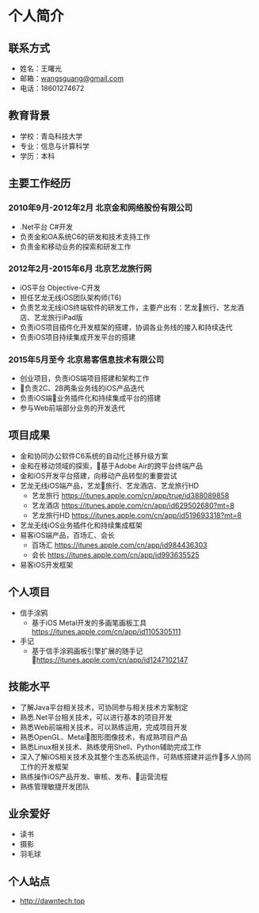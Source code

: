 # 个人简介
## 联系方式
* 姓名：王曙光
* 邮箱：wangsguang@gmail.com
* 电话：18601274672
## 教育背景
* 学校：青岛科技大学
* 专业：信息与计算科学
* 学历：本科
## 主要工作经历
### 2010年9月-2012年2月 北京金和网络股份有限公司
* .Net平台 C#开发
* 负责金和OA系统C6的研发和技术支持工作
* 负责金和移动业务的探索和研发工作
### 2012年2月-2015年6月 北京艺龙旅行网
* iOS平台 Objective-C开发
* 担任艺龙无线iOS团队架构师(T6)
* 负责艺龙无线iOS终端软件的研发工作，主要产出有：艺龙旅行、艺龙酒店、艺龙旅行iPad版
* 负责iOS项目插件化开发框架的搭建，协调各业务线的接入和持续迭代
* 负责iOS项目持续集成开发平台的搭建
### 2015年5月至今 北京易客信息技术有限公司
* 创业项目，负责iOS端项目搭建和架构工作
* 负责2C、2B两条业务线的iOS产品迭代
* 负责iOS端业务插件化和持续集成平台的搭建
* 参与Web前端部分业务的开发迭代
## 项目成果
* 金和协同办公软件C6系统的自动化迁移升级方案
* 金和在移动领域的探索，基于Adobe Air的跨平台终端产品
* 金和iOS开发平台搭建，向移动产品转型的重要尝试
* 艺龙无线iOS端产品，艺龙旅行、艺龙酒店、艺龙旅行HD
    * 艺龙旅行 https://itunes.apple.com/cn/app/true/id388089858
    * 艺龙酒店 https://itunes.apple.com/cn/app/id629502680?mt=8
    * 艺龙旅行HD https://itunes.apple.com/cn/app/id519693318?mt=8
* 艺龙无线iOS业务插件化和持续集成框架
* 易客iOS端产品，百场汇、会长
    * 百场汇 https://itunes.apple.com/cn/app/id984436303
    * 会长 https://itunes.apple.com/cn/app/id993635525
* 易客iOS开发框架
## 个人项目
* 信手涂鸦
    * 基于iOS Metal开发的多画笔画板工具 https://itunes.apple.com/cn/app/id1105305111
* 手记
    * 基于信手涂鸦画板引擎扩展的随手记 https://itunes.apple.com/cn/app/id1247102147
## 技能水平
* 了解Java平台相关技术，可协同参与相关技术方案制定
* 熟悉.Net平台相关技术，可以进行基本的项目开发
* 熟悉Web前端相关技术，可以熟练运用，完成项目开发
* 熟悉OpenGL、Metal图形图像技术，有成熟项目产品
* 熟悉Linux相关技术、熟练使用Shell、Python辅助完成工作
* 深入了解iOS相关技术及其整个生态系统运作，可熟练搭建并运作多人协同工作的开发框架
* 熟练操作iOS产品开发、审核、发布、运营流程
* 熟练管理敏捷开发团队 
## 业余爱好
* 读书
* 摄影
* 羽毛球
## 个人站点
* http://dawntech.top

